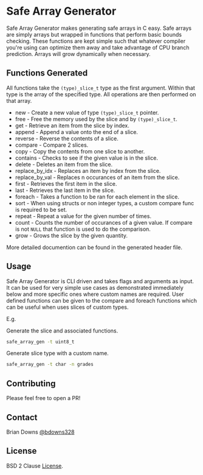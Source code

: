 # Safe Array Generator

Safe Array Generator makes generating safe arrays in C easy. Safe arrays are simply arrays but wrapped in functions that perform basic bounds checking. These functions are kept simple such that whatever compiler you're using can optimize them away and take advantage of CPU branch prediction. Arrays will grow dynamically when necessary.

## Functions Generated

All functions take the `(type)_slice_t` type as the first argument. Within that type is the array of the specified type. All operations are then performed on that array.

* new - Create a new value of type `(type)_slice_t` pointer.
* free - Free the memory used by the slice and by `(type)_slice_t`.
* get - Retrieve an item from the slice by index.
* append - Append a value onto the end of a slice.
* reverse - Reverse the contents of a slice.
* compare - Compare 2 slices.
* copy - Copy the contents from one slice to another.
* contains - Checks to see if the given value is in the slice.
* delete - Deletes an item from the slice.
* replace_by_idx - Replaces an item by index from the slice.
* replace_by_val - Replaces n occurances of an item from the slice.
* first - Retrieves the first item in the slice.
* last - Retrieves the last item in the slice.
* foreach - Takes a function to be ran for each element in the slice.
* sort - When using structs or non integer types, a custom compare func is required to be set.
* repeat - Repeat a value for the given number of times.
* count - Counts the number of occurances of a given value. If compare is not `NULL` that function is used to do the comparison.
* grow - Grows the slice by the given quantity.

More detailed documention can be found in the generated header file.

## Usage

Safe Array Generator is CLI driven and takes flags and arguments as input. It can be used for very simple use cases as demonstrated immediately below and more specific ones where custom names are required. User defined functions can be given to the compare and foreach functions which can be useful when uses slices of custom types. 

E.g.

Generate the slice and associated functions.

```sh
safe_array_gen -t uint8_t
```

Generate slice type with a custom name.

```sh
safe_array_gen -t char -n grades
```

## Contributing

Please feel free to open a PR!

## Contact

Brian Downs [@bdowns328](http://twitter.com/bdowns328)

## License

BSD 2 Clause [License](/LICENSE).
